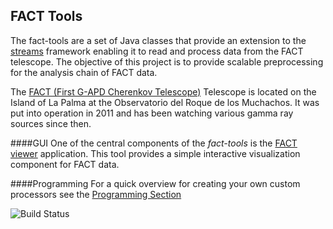 FACT Tools
----------

The fact-tools are a set of Java classes that provide an extension
to the <a href="http://www.jwall.org/streams">streams</a> framework
enabling it to read and process data from the FACT telescope. The
objective of this project is to provide scalable preprocessing for the
analysis chain of FACT data.

The [FACT (First G-APD Cherenkov Telescope)](https://www.fact-project.org/) Telescope is located on the
Island of La Palma at the Observatorio del Roque de los Muchachos. It was put into operation in 2011 
and has been watching various gamma ray sources since then.  

####GUI
One of the central components of the *fact-tools* is the [FACT viewer](viewer.html) application. This tool provides a simple
interactive visualization component for FACT data.

####Programming
For a quick overview for creating your own custom processors see the [Programming Section](programming_examples/programming_example.html)

![Build Status](https://drone.io/bitbucket.org/cbockermann/fact-tools/status.png)
